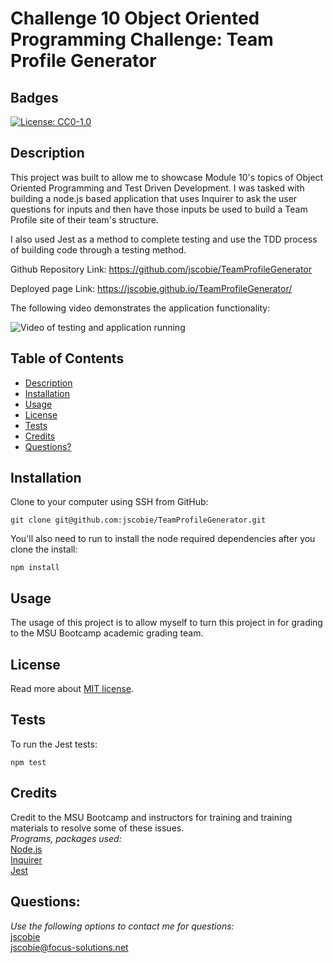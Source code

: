 # Challenge 10 Object Oriented Programming Challenge: Team Profile Generator

## Badges
[![License: CC0-1.0](https://img.shields.io/badge/license-MIT-blue.svg)](https://opensource.org/licenses/MIT)

## Description

This project was built to allow me to showcase Module 10's topics of Object Oriented Programming and Test Driven Development. I was tasked with building a node.js based application that uses Inquirer to ask the user questions for inputs and then have those inputs be used to build a Team Profile site of their team's structure.

I also used Jest as a method to complete testing and use the TDD process of building code through a testing method. 

Github Repository Link: https://github.com/jscobie/TeamProfileGenerator

Deployed page Link: https://jscobie.github.io/TeamProfileGenerator/

The following video demonstrates the application functionality:

![Video of testing and application running](./assets/media/weather-forecast.gif)

## Table of Contents

* [Description](#description)
* [Installation](#installation)
* [Usage](#usage)
* [License](#license)
* [Tests](#tests)
* [Credits](#credits)
* [Questions?](#questions)

## Installation

Clone to your computer using SSH from GitHub:
```
git clone git@github.com:jscobie/TeamProfileGenerator.git
```

You'll also need to run to install the node required dependencies after you clone the install:
```
npm install
```

## Usage

The usage of this project is to allow myself to turn this project in for grading to the MSU Bootcamp academic grading team.

## License
Read more about [MIT license](https://opensource.org/licenses/MIT).

## Tests

To run the Jest tests:
```
npm test
```

## Credits

Credit to the MSU Bootcamp and instructors for training and training materials to resolve some of these issues.<br>
*Programs, packages used:*<br>
[Node.js](https://nodejs.org/en/)<br>
[Inquirer](https://www.npmjs.com/package/inquirer)<br>
[Jest](https://www.npmjs.com/package/jest)

## Questions:
*Use the following options to contact me for questions:*<br>
[jscobie](https://github.com/jscobie)<br>
jscobie@focus-solutions.net